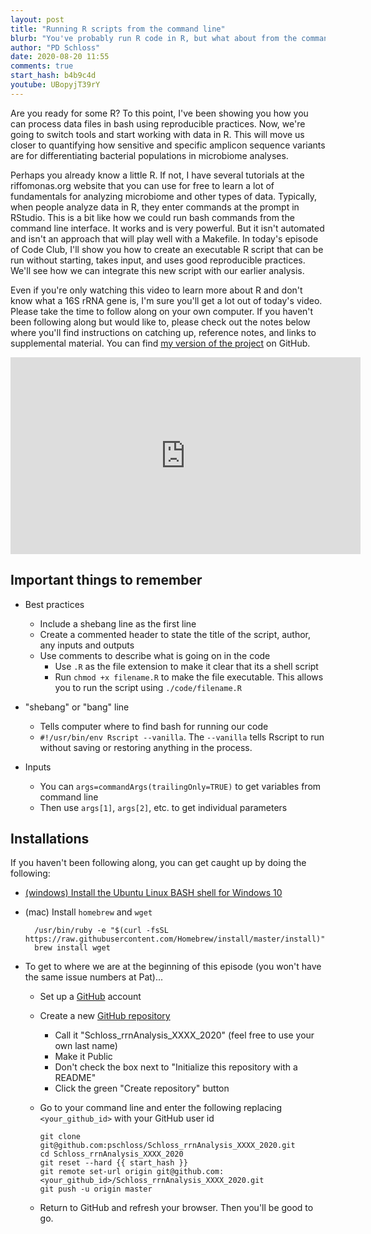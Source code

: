 ```yaml
---
layout: post
title: "Running R scripts from the command line"
blurb: "You've probably run R code in R, but what about from the command line?"
author: "PD Schloss"
date: 2020-08-20 11:55
comments: true
start_hash: b4b9c4d
youtube: UBopyjT39rY
---
```


Are you ready for some R? To this point, I've been showing you how you can process data files in bash using reproducible practices. Now, we're going to switch tools and start working with data in R. This will move us closer to quantifying how sensitive and specific amplicon sequence variants are for differentiating bacterial populations in microbiome analyses.

Perhaps you already know a little R. If not, I have several tutorials at the riffomonas.org website that you can use for free to learn a lot of fundamentals for analyzing microbiome and other types of data. Typically, when people analyze data in R, they enter commands at the prompt in RStudio. This is a bit like how we could run bash commands from the command line interface. It works and is very powerful. But it isn't automated and isn't an approach that will play well with a Makefile. In today's episode of Code Club, I'll show you how to create an executable R script that can be run without starting, takes input, and uses good reproducible practices. We'll see how we can integrate this new script with our earlier analysis.

Even if you're only watching this video to learn more about R and don't know what a 16S rRNA gene is, I'm sure you'll get a lot out of today's video. Please take the time to follow along on your own computer. If you haven't been following along but would like to, please check out the notes below where you'll find instructions on catching up, reference notes, and links to supplemental material. You can find [my version of the project](https://github.com/pschloss/Schloss_rrnAnalysis_XXXX_2020) on GitHub.



<iframe style="margin: 0 auto;display:block;" width="560" height="315" src="https://www.youtube.com/embed/{{ page.youtube }}" frameborder="0" allow="accelerometer; autoplay; encrypted-media; gyroscope; picture-in-picture" allowfullscreen></iframe>



## Important things to remember

* Best practices
  - Include a shebang line as the first line
  - Create a commented header to state the title of the script, author, any inputs and outputs
  - Use comments to describe what is going on in the code
	- Use `.R` as the file extension to make it clear that its a shell script
	- Run `chmod +x filename.R` to make the file executable. This allows you to run the script using `./code/filename.R`

* "shebang" or "bang" line
	- Tells computer where to find bash for running our code
  - `#!/usr/bin/env Rscript --vanilla`. The `--vanilla` tells Rscript to run without saving or restoring anything in the process.

* Inputs
  - You can `args=commandArgs(trailingOnly=TRUE)` to get variables from command line
  - Then use `args[1]`, `args[2]`, etc. to get individual parameters


## Installations

If you haven't been following along, you can get caught up by doing the following:

* [(windows) Install the Ubuntu Linux BASH shell for Windows 10](https://itsfoss.com/install-bash-on-windows/)
* (mac) Install `homebrew` and `wget`
  ```
	/usr/bin/ruby -e "$(curl -fsSL https://raw.githubusercontent.com/Homebrew/install/master/install)"
	brew install wget
	```

* To get to where we are at the beginning of this episode (you won't have the same issue numbers at Pat)...
  - Set up a [GitHub](https://www.github.com) account
  - Create a new [GitHub repository](https://github.com/new)
    - Call it "Schloss_rrnAnalysis_XXXX_2020" (feel free to use your own last name)
    - Make it Public
    - Don't check the box next to "Initialize this repository with a README"
    - Click the green "Create repository" button
  - Go to your command line and enter the following replacing `<your_github_id>` with your GitHub user id

		git clone git@github.com:pschloss/Schloss_rrnAnalysis_XXXX_2020.git
		cd Schloss_rrnAnalysis_XXXX_2020
		git reset --hard {{ start_hash }}
		git remote set-url origin git@github.com:<your_github_id>/Schloss_rrnAnalysis_XXXX_2020.git
		git push -u origin master  

  - Return to GitHub and refresh your browser. Then you'll be good to go.
